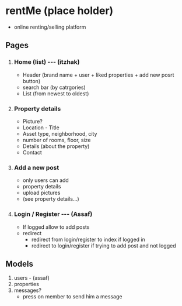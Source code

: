 # rentMe (place holder)
* online renting/selling platform

## Pages
1. ### Home (list) --- (itzhak)
    - Header (brand name + user + liked properties + add new posrt button)
    - search bar (by catrgories)
    - List (from newest to oldest)

2. ### Property details
    - Picture?
    - Location - Title
    - Asset type, neighborhood, city
    - number of rooms, floor, size
    - Details (about the property)
    - Contact

3. ### Add a new post
    - only users can add
    - property details
    - upload pictures
    - (see property details...)

5. ### Login / Register --- (Assaf)
    - If logged allow to add posts
    - redirect
        * redirect from login/register to index if logged in
        * redirect to login/register if trying to add post and not logged


## Models
1. users - (assaf)
2. properties 
3. messages? 
    - press on member to send him a message


    